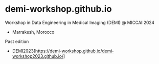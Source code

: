 # demi-workshop.github.io
Workshop in Data Engineering in Medical Imaging (DEMI) @ MICCAI 2024
- Marrakesh, Morocco


Past edition
- DEMI2023[https://demi-workshop.github.io/demi-workshop2023.github.io/]

